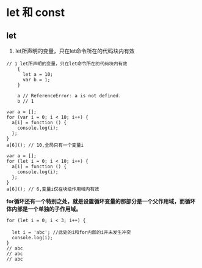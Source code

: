 # let 和 const

## let
1. let所声明的变量，只在let命令所在的代码块内有效   

```
// 1 let所声明的变量，只在let命令所在的代码块内有效
	{
	  let a = 10;
	  var b = 1;
	}

	a // ReferenceError: a is not defined.
	b // 1
```

```
var a = [];
for (var i = 0; i < 10; i++) {
  a[i] = function () {
    console.log(i);
  };
}
a[6](); // 10,全局只有一个变量i
```

```
var a = [];
for (let i = 0; i < 10; i++) {
  a[i] = function () {
    console.log(i);
  };
}
a[6](); // 6,变量i仅在块级作用域内有效
```
**for循环还有一个特别之处，就是设置循环变量的那部分是一个父作用域，而循环体内部是一个单独的子作用域。**   
```
for (let i = 0; i < 3; i++) {
  
  let i = 'abc'; //此处的i和for内部的i并未发生冲突
  console.log(i);
}
// abc
// abc
// abc
```




